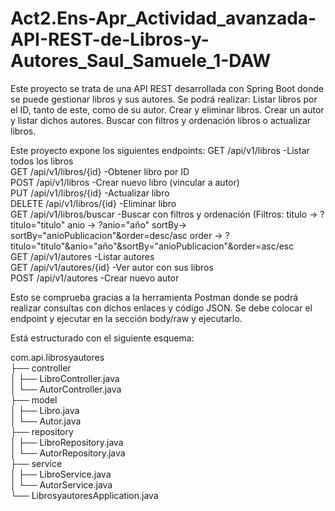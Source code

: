 # Act2.Ens-Apr_Actividad_avanzada-API-REST-de-Libros-y-Autores_Saul_Samuele_1-DAW

Este proyecto se trata de una API REST desarrollada con Spring Boot donde se puede gestionar libros y sus autores. Se podrá realizar: Listar libros por el ID, tanto de este, como de su autor. Crear y eliminar libros. Crear un autor y listar dichos autores. Buscar con filtros y ordenación libros o actualizar libros. 

Este proyecto expone los siguientes endpoints:
GET	/api/v1/libros	-Listar todos los libros  
GET	/api/v1/libros/{id}	-Obtener libro por ID  
POST	/api/v1/libros	-Crear nuevo libro (vincular a autor)  
PUT	/api/v1/libros/{id}	-Actualizar libro  
DELETE	/api/v1/libros/{id}	-Eliminar libro  
GET	/api/v1/libros/buscar	-Buscar con filtros y ordenación (Filtros: titulo -> ?titulo="titulo" anio -> ?anio="año" sortBy-> sortBy="anioPublicacion"&order=desc/asc order -> ?titulo="titulo"&anio="año"&sortBy="anioPublicacion"&order=asc/esc  
GET	/api/v1/autores	-Listar autores  
GET	/api/v1/autores/{id}	-Ver autor con sus libros  
POST	/api/v1/autores	-Crear nuevo autor  

Esto se comprueba gracias a la herramienta Postman donde se podrá realizar consultas con dichos enlaces y código JSON. Se debe colocar el endpoint y ejecutar en la sección body/raw y ejecutarlo. 

Está estructurado con el siguiente esquema: 

com.api.librosyautores  
├── controller  
│   ├── LibroController.java  
│   └── AutorController.java  
├── model  
│   ├── Libro.java  
│   └── Autor.java  
├── repository  
│   ├── LibroRepository.java  
│   └── AutorRepository.java  
├── service  
│   ├── LibroService.java  
│   └── AutorService.java  
└── LibrosyautoresApplication.java  

